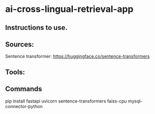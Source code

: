 # ai-cross-lingual-retrieval-app

## Instructions to use.

## Sources:
Sentence transformer: https://huggingface.co/sentence-transformers

## Tools:


## Commands
pip install fastapi uvicorn sentence-transformers faiss-cpu mysql-connector-python
